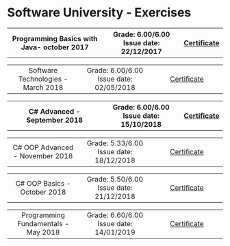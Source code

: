# Software University - Exercises 


<table border="0" width="100%" cellspacing="1" cellpadding="3" align="center">
  <tr>
       <th align="center" width="50%">
        Programming Basics with Java- october 2017
       </th> 
       <th align="center" width="40%">
        Grade: 6.00/6.00 <br> Issue date: 22/12/2017
       </th> 
       <th align="center">
         <a href="https://softuni.bg/certificates/details/50217/9efb074a">Certificate</a> 
       </th> 
  </tr>
</table>

<table border="0" width="100%" cellspacing="1" cellpadding="3" align="center">
  <tr>
       <td align="center" width="33%">
        Software Technologies - March 2018
       </td> 
       <td align="center" width="33%">
        Grade: 6.00/6.00 <br> Issue date: 02/05/2018
       </td> 
       <td align="center" width="33%">
         <a href="https://softuni.bg/certificates/details/54312/0dcd0e87">Certificate</a> 
       </td> 
  </tr>
</table>


<table border="0" width="100%" cellspacing="1" cellpadding="3" align="center">
  <tr>
       <th align="center" width="50%">
        C# Advanced - September 2018
       </th> 
       <th align="center" width="40%">
        Grade: 6.00/6.00 <br> Issue date: 15/10/2018
       </th> 
       <th align="center">
         <a href="https://softuni.bg/certificates/details/57972/81164391">Certificate</a> 
       </th> 
  </tr>
</table>


<table border="0" width="100%" cellspacing="1" cellpadding="3" align="center">
  <tr>
       <td align="center" width="33%">
        C# OOP Advanced - November 2018
       </td> 
       <td align="center" width="33%">
        Grade: 5.33/6.00 <br> Issue date: 18/12/2018
       </td> 
       <td align="center" width="33%">
         <a href="https://softuni.bg/certificates/details/61175/5b2a6856">Certificate</a> 
       </td> 
  </tr>
</table>


<table border="0" width="100%" cellspacing="1" cellpadding="3" align="center">
  <tr>
       <td align="center" width="33%">
        C# OOP Basics - October 2018
       </td> 
       <td align="center" width="33%">
        Grade: 5.50/6.00 <br> Issue date: 21/12/2018
       </td> 
       <td align="center" width="33%">
         <a href="https://softuni.bg/certificates/details/61616/337586e1">Certificate</a> 
       </td> 
  </tr>
</table>

<table border="0" width="100%" cellspacing="1" cellpadding="3" align="center">
  <tr>
       <td align="center" width="33%">
        Programming Fundamentals - May 2018
       </td> 
       <td align="center" width="33%">
        Grade: 6.60/6.00 <br> Issue date: 14/01/2019
       </td> 
       <td align="center" width="33%">
         <a href="https://softuni.bg/certificates/details/62111/155c91fa">Certificate</a> 
       </td> 
  </tr>
</table>
